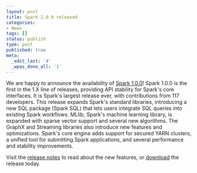 ```yaml
---
layout: post
title: Spark 1.0.0 released
categories:
- News
tags: []
status: publish
type: post
published: true
meta:
  _edit_last: '4'
  _wpas_done_all: '1'
---
```

We are happy to announce the availability of <a href="{{site.url}}releases/spark-release-1-0-0.html" title="Spark Release 1.0.0">Spark 1.0.0</a>! Spark 1.0.0 is the first in the 1.X line of releases, providing API stability for Spark's core interfaces. It is Spark's largest release ever, with contributions from 117 developers. 
This release expands Spark's standard libraries, introducing a new SQL package (Spark SQL) that lets users integrate SQL queries into existing Spark workflows. MLlib, Spark's machine learning library, is expanded with sparse vector support and several new algorithms. The GraphX and Streaming libraries also introduce new features and optimizations. Spark's core engine adds support for secured YARN clusters, a unified tool for submitting Spark applications, and several performance and stability improvements.

Visit the <a href="{{site.url}}releases/spark-release-1-0-0.html" title="Spark Release 1.0.0">release notes</a> to read about the new features, or <a href="{{site.url}}downloads.html">download</a> the release today.
